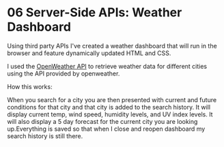 # 06 Server-Side APIs: Weather Dashboard
Using third party APIs I've created a weather dashboard that will run in the browser and feature dynamically updated HTML and CSS.

I used the [OpenWeather API](https://openweathermap.org/api) to retrieve weather data for different cities using the API provided by openweather. 



How this works:

When you search for a city you are then presented with current and future conditions for that city and that city is added to the search history. It will display current temp, wind speed, humidity levels, and UV index levels. It will also display a 5 day forecast for the current city you are looking up.Everything is saved so that when I close and reopen dashboard my search history is still there.






